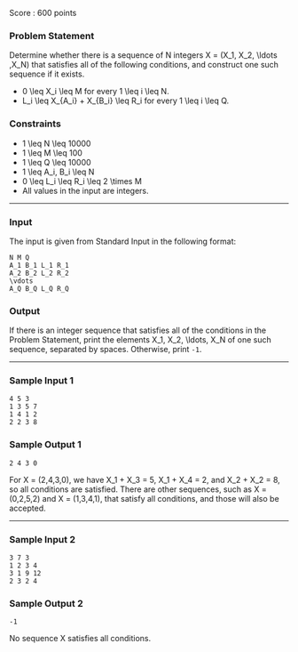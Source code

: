 Score : 600 points

### Problem Statement

Determine whether there is a sequence of N integers X = (X\_1, X\_2, \ldots ,X\_N) that satisfies all of the following conditions, and construct one such sequence if it exists.

* 0 \leq X\_i \leq M for every 1 \leq i \leq N.
* L\_i \leq X\_{A\_i} + X\_{B\_i} \leq R\_i for every 1 \leq i \leq Q.

### Constraints

* 1 \leq N \leq 10000
* 1 \leq M \leq 100
* 1 \leq Q \leq 10000
* 1 \leq A\_i, B\_i \leq N
* 0 \leq L\_i \leq R\_i \leq 2 \times M
* All values in the input are integers.

---

### Input

The input is given from Standard Input in the following format:

```
N M Q
A_1 B_1 L_1 R_1
A_2 B_2 L_2 R_2
\vdots
A_Q B_Q L_Q R_Q
```

### Output

If there is an integer sequence that satisfies all of the conditions in the Problem Statement, print the elements X\_1, X\_2, \ldots, X\_N of one such sequence, separated by spaces. Otherwise, print `-1`.

---

### Sample Input 1

```
4 5 3
1 3 5 7
1 4 1 2
2 2 3 8
```

### Sample Output 1

```
2 4 3 0
```

For X = (2,4,3,0), we have X\_1 + X\_3 = 5, X\_1 + X\_4 = 2, and X\_2 + X\_2 = 8, so all conditions are satisfied. There are other sequences, such as X = (0,2,5,2) and X = (1,3,4,1), that satisfy all conditions, and those will also be accepted.

---

### Sample Input 2

```
3 7 3
1 2 3 4
3 1 9 12
2 3 2 4
```

### Sample Output 2

```
-1
```

No sequence X satisfies all conditions.